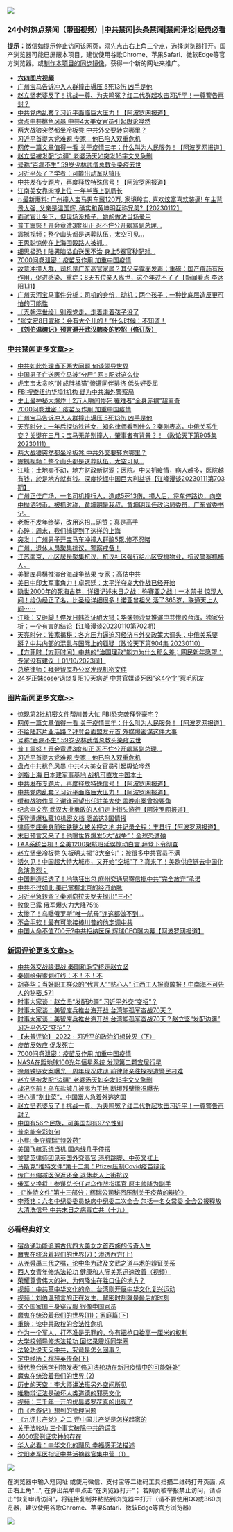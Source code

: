 ![](https://raw.githubusercontent.com/jsvpn/jsproxy/dev/64photo/fqnews-qr.jpg)

<div id="tt">
<h3>24小时热点禁闻（<a href="https://aaa.v2dns.tk/?QAjUl=BgRp5UNKRn&T5Vk=fPVH&Q59Ab=WxGE" target="_blank">带图视频</a>）|<a href="#%E4%B8%AD%E5%85%B1%E7%A6%81%E9%97%BB%E6%9B%B4%E5%A4%9A%E6%96%87%E7%AB%A0">中共禁闻</a>|<a href="#%E5%9B%BE%E7%89%87%E6%96%B0%E9%97%BB%E6%9B%B4%E5%A4%9A%E6%96%87%E7%AB%A0">头条禁闻</a>|<a href="#%E6%96%B0%E9%97%BB%E8%AF%84%E8%AE%BA%E6%9B%B4%E5%A4%9A%E6%96%87%E7%AB%A0">禁闻评论|<a href="#%E5%BF%85%E7%9C%8B%E7%BB%8F%E5%85%B8%E5%A5%BD%E6%96%87">经典必看</a></h3>
<div><b>提示：</b>微信如提示停止访问该网页，须先点击右上角三个点，选择浏览器打开。国产浏览器可能已屏蔽本项目，建议使用谷歌Chrome、苹果Safari、微软Edge等官方浏览器。或<a href="%E5%88%B6%E4%BD%9Cgit%E7%A6%81%E9%97%BB%E9%95%9C%E5%83%8F.md">制作本项目的同步镜像</a>，获得一个新的网址来推广。</div>
<ul>
<li><b><a href="http://d2.v2rss.gq/64.mp4" target="_blank">六四图片视频</a></b></li>
<li><a href="/cbnews/20230112/1835384.md">广州宝马告诉冲入人群撞击辗压 5死13伤 凶手是他</a></li>
<li><a href="/comments/20230112/1835409.md">赵立坚老婆反了！挑战一尊、为夫鸣冤？红二代群起攻击习近平！一尊警告再封？</a></li>
<li><a href="/topimagenews/20230112/1835358.md">中共党内乱套？习近平面临巨大压力！【阿波罗网报道】</a></li>
<li><a href="/topimagenews/20230112/1835435.md">盘点中共桃色风暴 中共4大美女官员引起舆论哗然</a></li>
<li><a href="/cbnews/20230112/1835333.md">两大战狼突然都坐冷板凳 中共外交要转向哪里？</a></li>
<li><a href="/topimagenews/20230112/1835455.md">习近平首提大党难题 专家：他已陷入双重危机</a></li>
<li><a href="/topimagenews/20230112/1835529.md">网传一篇文章值得一看 关于疫情三年：什么叫为人民服务！【阿波罗网报道】</a></li>
<li><a href="/comments/20230112/1835517.md">赵立坚被发配“边疆” 老婆汤天如突发16字文又急删</a></li>
<li><a href="/topimagenews/20230112/1835488.md">号称“百病不生” 59岁少林武僧总教头染疫去世</a></li>
<li><a href="/baitai/20230112/1835541.md">习近平怂了？学者：可能出动军队镇压</a></li>
<li><a href="/topimagenews/20230112/1835359.md">中共发布专题片，再度释放特殊信号！【阿波罗网报道】</a></li>
<li><a href="/cnnews/20230112/1835390.md">江南美女靠肉博上位 一年半当上副局长</a></li>
<li><a href="/sohnews/20230112/1835507.md">💥最新爆料: 广州撞人宝马男车藏120万, 家境殷实, 喜欢炫富喜欢装逼! 车主背景太强, 父亲是温国辉, 确实和黄坤明互称兄弟?【20230112】</a></li>
<li><a href="/lifebaike/20230112/1835496.md">面试官让坐下，但现场没椅子，她的做法当场录用</a></li>
<li><a href="/topimagenews/20230112/1835486.md">普丁震怒！开会竟遭3度纠正 忍不住公开飙骂副总理…</a></li>
<li><a href="/cbnews/20230112/1835319.md">震撼视频：整个山头都是送葬队伍，太空可见…</a></li>
<li><a href="/cnnews/20230112/1835451.md">王思聪惊传在上海围殴路人被抓…</a></li>
<li><a href="/cnnews/20230112/1835489.md">细思极恐！陆男脑溢血送医不治 身上5器官秒配对…</a></li>
<li><a href="/comments/20230112/1835315.md">7000问卷泄密：疫苗反作用 加重中国疫情</a></li>
<li><a href="/sohnews/20230112/1835398.md">故意冲撞人群，司机是广东高官家属？其父亲露面发声；重磅：国产疫药有反作用，促进感染、重症；8天五位亲人离世，这个年过不了了【新闻看点 李沐阳1.11】</a></li>
<li><a href="/sohnews/20230112/1835426.md">广州天河宝马事件分析：司机的身份，动机；两个孩子；一种比底层造反更可怕的可能性</a></li>
<li><a href="/ssgc/20230112/1835422.md">〖兲朝浮世绘〗别跟党走，走着走着孩子没了</a></li>
<li><a href="/sohnews/20230112/1835373.md">“张文宏8日宣称：会有大个儿的！”什么时候：不知道！</a></li>
<li><b><a href="/comments/20200207/1272816.md" target="_blank">《刘伯温碑记》预言避开武汉肺炎的妙招（修订版）</a></b></li>
</ul>
</div>

<div class="catlist">
<h3><a href="/cbnews/" target="_blank">中共禁闻</a><span><a href="/cbnews/" target="_blank" rel="nofollow">更多文章>></a></span></h3>
<ul>
<li><a href="/cbnews/20230113/1835689.md" target="_blank">中共如此处理当下两大问题 何谈领导世界</a></li>
<li><a href="/cbnews/20230113/1835680.md" target="_blank">中国男子亡送医立马被“分尸” 网 : 配对这么快</a></li>
<li><a href="/cbnews/20230113/1835630.md" target="_blank">虎宝宝太贪吃“肿成胖橘猫”惨遭同伴排挤 低头好委屈</a></li>
<li><a href="/cbnews/20230113/1835608.md" target="_blank">FBI搜查纽约华埠1机构 疑为中共海外警察局</a></li>
<li><a href="/cbnews/20230112/1835573.md" target="_blank">史上最神秘大爆炸！2万人瞬间惨死 罹难者“全身赤裸”超离奇</a></li>
<li><a href="/comments/20230112/1835315.md" target="_blank">7000问卷泄密：疫苗反作用 加重中国疫情</a></li>
<li><a href="/cbnews/20230112/1835384.md" target="_blank">广州宝马告诉冲入人群撞击辗压 5死13伤 凶手是他</a></li>
<li><a href="/cbnews/20230112/1835379.md" target="_blank">天亮时分：一年后探访铁链女，知名律师看到什么？秦刚表态，中俄关系生变？关键在三月；宝马无差别撞人，肇事者有背景？！（政论天下第905集 20230111）</a></li>
<li><a href="/cbnews/20230112/1835333.md" target="_blank">两大战狼突然都坐冷板凳 中共外交要转向哪里？</a></li>
<li><a href="/cbnews/20230112/1835319.md" target="_blank">震撼视频：整个山头都是送葬队伍，太空可见…</a></li>
<li><a href="/cbnews/20230112/1835302.md" target="_blank">江峰：土地卖不动，地方财政新财源：医院。中央抓疫情，病人越多，医院越有钱，於是地方就有钱。深度挖掘中国巨大利益链【江峰漫谈20230111第703期】</a></li>
<li><a href="/comments/20230112/1835292.md" target="_blank">广州正佳广场，一名司机撞行人，造成5死13伤。撞人后，将车停路边，向空中抛洒钱币。被抓时称，黄坤明是我叔。黄坤明现任政治局委员，广东省委书记。</a></li>
<li><a href="/cbnews/20230112/1835226.md" target="_blank">老板不发年终奖，改用这招…网赞：真是高手</a></li>
<li><a href="/cbnews/20230112/1835213.md" target="_blank">心碎：周末，我们捕捉到了这样的上海</a></li>
<li><a href="/cbnews/20230112/1835212.md" target="_blank">突发！广州男子开宝马车冲撞人群酿5死,惨不忍睹</a></li>
<li><a href="/comments/20230112/1835210.md" target="_blank">广州，退休人员聚集抗议，警察戒备！</a></li>
<li><a href="/comments/20230112/1835209.md" target="_blank">江苏南京，小区居民聚集抗议，抗议社区强行给小区安排物业，抗议警察抓捕人。</a></li>
<li><a href="/cbnews/20230112/1835145.md" target="_blank">美智库兵棋推演台海战争结果 专家：高估中共</a></li>
<li><a href="/cbnews/20230111/1835092.md" target="_blank">美日中印太军事角力！卓冠廷：太平洋夺岛大作战已经开始</a></li>
<li><a href="/comments/20230111/1835061.md" target="_blank">隐世2000年的死海古卷，详细记述末日之战：弥赛亚之战！一本禁书 惊现人间！给伪经正了名，比圣经详细很多！诺亚曾祖父 活了365岁，联通天上人间⋯⋯</a></li>
<li><a href="/cbnews/20230111/1834944.md" target="_blank">江峰：又砸脚！停发日韩签证酿大错；华盛顿沙盘推演中共惨败台海，独家分析：一个有害的结论【江峰漫谈20230110第702期】</a></li>
<li><a href="/cbnews/20230111/1834911.md" target="_blank">天亮时分：独家揭秘：各方压力逼迫习经济与外交政策大调头；中俄关系要掰？中共内部的混乱与国际上的狐疑（政论天下第904集 20230110）</a></li>
<li><a href="/comments/20230111/1834787.md" target="_blank">【方菲时【方菲时间】中共的“治国理政”能力为什么那么差；网民新年愿望：专家没有建议 ｜01/10/2023间】</a></li>
<li><a href="/cbnews/20230111/1834784.md" target="_blank">总统律师：拜登智库办公室发现机密文件</a></li>
<li><a href="/cbnews/20230110/1834673.md" target="_blank">24岁正妹coser退烧复阳10天病逝 中共官媒谈死因“这4个字”惹毛网友</a></li>

</ul>
</div>
<div class="catlist">
<h3><a href="/topimagenews/" target="_blank">图片新闻</a><span><a href="/topimagenews/" target="_blank" rel="nofollow">更多文章>></a></span></h3>
<ul>
<li><a href="/topimagenews/20230112/1835582.md" target="_blank">惊现第2批机密文件帮川普大忙 FBI恐突袭拜登豪宅？</a></li>
<li><a href="/topimagenews/20230112/1835529.md" target="_blank">网传一篇文章值得一看 关于疫情三年：什么叫为人民服务！【阿波罗网报道】</a></li>
<li><a href="/topimagenews/20230112/1835495.md" target="_blank">不给陆芯片业活路？拜登会面盟友元首 外媒爆密谋这件大事</a></li>
<li><a href="/topimagenews/20230112/1835488.md" target="_blank">号称“百病不生” 59岁少林武僧总教头染疫去世</a></li>
<li><a href="/topimagenews/20230112/1835486.md" target="_blank">普丁震怒！开会竟遭3度纠正 忍不住公开飙骂副总理…</a></li>
<li><a href="/topimagenews/20230112/1835455.md" target="_blank">习近平首提大党难题 专家：他已陷入双重危机</a></li>
<li><a href="/topimagenews/20230112/1835435.md" target="_blank">盘点中共桃色风暴 中共4大美女官员引起舆论哗然</a></li>
<li><a href="/topimagenews/20230112/1835432.md" target="_blank">剑指上海 日本建军事基地 战机可直攻中国本土</a></li>
<li><a href="/topimagenews/20230112/1835359.md" target="_blank">中共发布专题片，再度释放特殊信号！【阿波罗网报道】</a></li>
<li><a href="/topimagenews/20230112/1835358.md" target="_blank">中共党内乱套？习近平面临巨大压力！【阿波罗网报道】</a></li>
<li><a href="/topimagenews/20230112/1835269.md" target="_blank">缓和战狼作风？谢锋可望出任驻美大使 孟晚舟案曾扮要角</a></li>
<li><a href="/topimagenews/20230112/1835191.md" target="_blank">纪念李文亮 武汉大批勇敢的人们走上街头游行【阿波罗网报道】</a></li>
<li><a href="/topimagenews/20230112/1835148.md" target="_blank">拜登遭爆私藏10机密文档 涵盖这3国情报</a></li>
<li><a href="/topimagenews/20230111/1835125.md" target="_blank">律师李庄亲身前往铁链女被关押之地 并记录全程：丰县行【阿波罗网报道】</a></li>
<li><a href="/topimagenews/20230111/1835114.md" target="_blank">末日预言又来了！他曝世界爆发5大“战争”：全球恐遭殃</a></li>
<li><a href="/topimagenews/20230111/1835098.md" target="_blank">FAA系统当机！全美1200架航班延误惊动白宫 拜登下令彻查</a></li>
<li><a href="/topimagenews/20230111/1835090.md" target="_blank">赵立坚坐冷板凳 矢板明夫揭“3大金句”：被很多中共官员不满</a></li>
<li><a href="/topimagenews/20230111/1835053.md" target="_blank">活久见！中国超大特大城市，又开始“空城”了？真来了！美欧供应链去中国化愈演愈烈；</a></li>
<li><a href="/topimagenews/20230111/1835037.md" target="_blank">中国制造烂透了！地铁狂出包 麻州交通局寄信批中共“完全放弃”承诺</a></li>
<li><a href="/topimagenews/20230111/1834994.md" target="_blank">中共不过如此 美已掌握北京的经济命脉</a></li>
<li><a href="/topimagenews/20230111/1834993.md" target="_blank">习近平急转弯？秦刚向拉夫罗夫抛出“三不”</a></li>
<li><a href="/topimagenews/20230111/1834980.md" target="_blank">败象已露 俄军爆火力大降75％</a></li>
<li><a href="/topimagenews/20230111/1834973.md" target="_blank">太惨了！乌曝俄罗斯“唯一航母”连这都做不到…</a></li>
<li><a href="/topimagenews/20230111/1834951.md" target="_blank">不会手软！最有可能接棒川普的他定调中共</a></li>
<li><a href="/topimagenews/20230111/1834950.md" target="_blank">中国人命不值700元?中共拒纳医保 辉瑞CEO曝内幕【阿波罗网报道】</a></li>

</ul>
</div>
<div class="catlist">
<h3><a href="/comments/" target="_blank">新闻评论</a><span><a href="/comments/" target="_blank" rel="nofollow">更多文章>></a></span></h3>
<ul>
<li><a href="/comments/20230113/1835670.md" target="_blank">中共外交战狼混战 秦刚和毛宁挤走赵立坚</a></li>
<li><a href="/comments/20230113/1835652.md" target="_blank">秦刚给俄爹划红线：不！不！不</a></li>
<li><a href="/comments/20230113/1835638.md" target="_blank">胡春华：当好职工群众的“代言人”“贴心人” 江西工人报真敢报！中南海不可告人的秘密_571</a></li>
<li><a href="/comments/20230113/1835618.md" target="_blank">时事大家谈：赵立坚“发配边疆” 习近平外交“变招”？</a></li>
<li><a href="/comments/20230113/1835604.md" target="_blank">时事大家谈：美智库兵推台海开战 台湾能孤军奋战70天？</a></li>
<li><a href="/comments/20230112/1835590.md" target="_blank">时事大家谈：美智库兵推台海开战 台湾能孤军奋战70天？赵立坚“发配边疆” 习近平外交“变招”？</a></li>
<li><a href="/comments/20230112/1835549.md" target="_blank">【未普评论】 2022﹕习近平的政治幻想破灭（下）</a></li>
<li><a href="/comments/20230112/1835546.md" target="_blank">疫苗反效应 促发死亡</a></li>
<li><a href="/comments/20230112/1835315.md" target="_blank">7000问卷泄密：疫苗反作用 加重中国疫情</a></li>
<li><a href="/comments/20230112/1835537.md" target="_blank">NASA在距地球100光年恒星系统 发现第二颗宜居行星</a></li>
<li><a href="/comments/20230112/1835518.md" target="_blank">徐州铁链女案曝光一周年现况成谜 前律师亲往探视遭警民刁难</a></li>
<li><a href="/comments/20230112/1835517.md" target="_blank">赵立坚被发配“边疆” 老婆汤天如突发16字文又急删</a></li>
<li><a href="/comments/20230112/1835516.md" target="_blank">战况空前！乌东盐城几被夷为平地 断垣残壁惨况曝光</a></li>
<li><a href="/comments/20230112/1835418.md" target="_blank">担心遭“割韭菜”，中国富人急着外逃这国</a></li>
<li><a href="/comments/20230112/1835409.md" target="_blank">赵立坚老婆反了！挑战一尊、为夫鸣冤？红二代群起攻击习近平！一尊警告再封？</a></li>
<li><a href="/comments/20230112/1835401.md" target="_blank">中国有56个民族，可美国却有97个性别</a></li>
<li><a href="/comments/20230112/1835400.md" target="_blank">普京能奈彩虹何</a></li>
<li><a href="/comments/20230112/1835399.md" target="_blank">小昼: 争夺辉瑞“特效药”</a></li>
<li><a href="/comments/20230112/1835396.md" target="_blank">美国飞航系统当机 国内线几乎停摆</a></li>
<li><a href="/comments/20230112/1835395.md" target="_blank">黎智英律师团见英国外交高官 港府跳脚、中英又杠上</a></li>
<li><a href="/comments/20230112/1835362.md" target="_blank">马斯克”推特文件“第十二集：Pfizer压制Covid疫苗辩论</a></li>
<li><a href="/comments/20230112/1835353.md" target="_blank">传广州缩减医保返还金 退休老人上街抗议</a></li>
<li><a href="/comments/20230112/1835352.md" target="_blank">俄军又换将！参谋总长任对乌作战指挥官 原主帅降为副手</a></li>
<li><a href="/comments/20230112/1835339.md" target="_blank">《“推特文件”第十三部分：辉瑞公司秘密压制关于疫苗的辩论》</a></li>
<li><a href="/comments/20230112/1835313.md" target="_blank">李燕铭：六名中纪委委员缺席中纪委二次全会 包括一名女常委 全会公报释放大清洗信号 中共末日之病毒亡共（十九）</a></li>

</ul>
</div>

<div class="catlist">
<h3>必看经典好文</h3>
<ul>
<li><a href="/comments/20220105/1674810.md" target="_blank">宿命通功能追溯古代四大美女之首西施的传奇人生</a></li>
<li><a href="/topimagenews/20180527/948369.md" target="_blank">魔鬼在统治着我们的世界(7)：渗透西方(上)</a></li>
<li><a href="/tculture/20180501/935934.md" target="_blank">从尧舜禹三代之嘱，论中华为政及文武之道与术的辨证关系</a></li>
<li><a href="/comments/20220520/1735217.md" target="_blank">西人女青年修炼法轮功 健康和人际关系迅速改善（视频）</a></li>
<li><a href="/comments/20200618/1346830.md" target="_blank">荣耀尊贵伟大的神，为何降生在牲口住的地方？</a></li>
<li><a href="/comments/20220119/1681422.md" target="_blank">视频：中共革中华文化的命，台湾则开展中华文化复兴运动</a></li>
<li><a href="/comments/20200628/1351782.md" target="_blank">视频：刘伯温预言的正在发生，解密时刻就是最后的时刻</a></li>
<li><a href="/comments/20220611/1744476.md" target="_blank">这个国家国王身穿汉服 很像中国官员</a></li>
<li><a href="/topimagenews/20180530/950691.md" target="_blank">魔鬼在统治着我们的世界(11)：家庭篇(下)</a></li>
<li><a href="/comments/20200705/783271.md" target="_blank">重磅：论中共政权的合法性危机</a></li>
<li><a href="/comments/20221204/1819603.md" target="_blank">作为一个军人，打不准是无罪的，你有把枪口抬高一厘米的权利</a></li>
<li><a href="/cbnews/20210517/1548104.md" target="_blank">大学校领导修炼法轮功 回忆录震烁同学圈</a></li>
<li><a href="/comments/20210308/1500552.md" target="_blank">法轮功说天灭中共，究竟是怎么回事？</a></li>
<li><a href="/tculture/xiulian/20151108/468739.md" target="_blank">定中经历：穆桂英传奇(下)</a></li>
<li><a href="/comments/20210720/1518906.md" target="_blank">替代整合医学刊物发表“修习法轮功在新冠疫情中的可能好处”</a></li>
<li><a href="/topimagenews/20180520/944940.md" target="_blank">魔鬼在统治着我们的世界 (2)</a></li>
<li><a href="/tculture/20121025/73064.md" target="_blank">历史的天空：李大师讲法班另外空间所见</a></li>
<li><a href="/cbnews/20170130/651555.md" target="_blank">唯物辩证法是破坏人类道德的邪恶文化</a></li>
<li><a href="/aomi/qiwen/20151223/484507.md" target="_blank">视频：三千年一开的优昙婆罗花真的出现了</a></li>
<li><a href="/cbnews/20211017/1639767.md" target="_blank">由《西游记》想到的管理问题</a></li>
<li><a href="/bookonline/20131116/201055.md" target="_blank">《九评共产党》之二 评中国共产党是怎样起家的</a></li>
<li><a href="/cbnews/20200703/1354907.md" target="_blank">关于法轮功 三个事实破除中共的谎言</a></li>
<li><a href="/lifebaike/20201113/1430218.md" target="_blank">4000案例证实神的存在</a></li>
<li><a href="/comments/20220220/1694796.md" target="_blank">华人必看：中华文化的飓风 幸福感无法描述</a></li>
<li><a href="/comments/20221222/1826754.md" target="_blank">沈阳老军医指证中共活摘器官集中营（1）</a></li>

</ul>
</div>

![](https://raw.githubusercontent.com/jsvpn/jsproxy/dev/64photo/fqnews-qr.jpg)

在浏览器中输入短网址 或使用微信、支付宝等二维码工具扫描二维码打开页面, 点击右上角"...", 在弹出菜单中点击“在浏览器打开”； 若网页被举报禁止访问，请点击“恢复申请访问”，将链接复制并粘贴到浏览器中打开（请不要使用QQ或360浏览器，建议使用谷歌Chrome、苹果Safari、微软Edge等官方浏览器）

![](https://raw.githubusercontent.com/jsvpn/jsproxy/dev/64photo/wx.jpg)